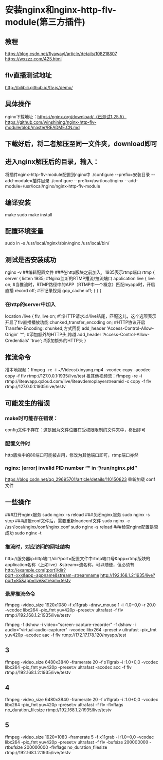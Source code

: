 # 安装nginx和nginx-http-flv-module(第三方插件)
## 教程
https://blog.csdn.net/flyawayl/article/details/108218807
https://wxzzz.com/425.html
## flv直播测试地址
http://bilibili.github.io/flv.js/demo/
## 具体操作
nginx下载地址：https://nginx.org/download/（已测试1.25.5）
https://github.com/winshining/nginx-http-flv-module/blob/master/README.CN.md
## 下载好后，将二者解压至同一文件夹，download即可
## 进入nginx解压后的目录，输入：
将插件nginx-http-flv-module配置到nginx中
./configure --prefix=安装目录 --add-module=插件目录
./configure --prefix=/usr/local/nginx  --add-module=/usr/local/nginx/nginx-http-flv-module
## 编译安装
make
sudo make install
## 配置环境变量
sudo ln -s /usr/local/nginx/sbin/nginx /usr/local/bin/
## 测试是否安装成功
nginx -v
##编辑配置文件
###在http版块之前加入，1935表示rtmp端口
rtmp {
    server {
        listen 1935; #Nginx监听的RTMP推流/拉流端口
        application live {
            live on; #当推流时，RTMP路径中的APP（RTMP中一个概念）匹配myapp时，开启直播
            record off; #不记录视频
            gop_cache off;
        }
    }
}
### 在http的server中加入
location /live {
    flv_live on; #当HTTP请求以/live结尾，匹配这儿，这个选项表示开启了flv直播播放功能
    chunked_transfer_encoding  on; #HTTP协议开启Transfer-Encoding: chunked;方式回复
    add_header 'Access-Control-Allow-Origin' '*'; #添加额外的HTTP头,跨越
    add_header 'Access-Control-Allow-Credentials' 'true'; #添加额外的HTTP头
}
## 推流命令
推本地视频：ffmpeg -re -i ~/Videos/xinyang.mp4 -vcodec copy -acodec copy -f flv rtmp://127.0.0.1:1935/live/test
推其他视频流：ffmpeg -re -i rtmp://liteavapp.qcloud.com/live/liteavdemoplayerstreamid -c copy -f flv rtmp://127.0.0.1:1935/live/testv
## 可能发生的错误
### make时可能存在错误：
config文件不存在：这是因为文件位置在受权限限制的文件夹中，移出即可
### 配置文件时
http版块中的80端口可能被占用，修改为其他端口即可，rtmp端口亦然
### nginx: [error] invalid PID number “” in “/run/nginx.pid” 
https://blog.csdn.net/qq_29695701/article/details/110150823
重新加载 conf文件
## 一些操作
###打开nginx服务
sudo nginx -s reload
###关闭nginx服务
sudo nginx -s stop
###编辑conf文件后，需要重新loadconf文件
sudo nginx -c /usr/local/nginx/conf/nginx.conf
sudo nginx -s reload
###检查nginx配置是否成功
sudo nginx -t

### 推流时，对应访问的网址结构
http://服务器ip:http端口/dir?port=配置文件中rtmp端口号&app=rtmp版块的application名称（上如live）&stream=流名称，可以随便，但必须有
http://example.com[:port]/dir?port=xxx&app=appname&stream=streamname
http://192.168.1.2:1935/live?port=85&app=live&stream=testv
### 录屏推流命令
ffmpeg -video_size 1920x1080 -f x11grab -draw_mouse 1 -i :1.0+0,0 -r 20.0 -vcodec libx264 -pix_fmt yuv420p -preset:v ultrafast -f flv rtmp://192.168.1.2:1935/live/testv

ffmpeg -f dshow -i video="screen-capture-recorder" -f dshow -i audio="virtual-audio-capturer" -vcodec libx264 -preset:v ultrafast -pix_fmt yuv420p -acodec aac -f flv rtmp://172.17.178.120/myapp/test

## 3
ffmpeg -video_size 6480x3840 -framerate 20 -f x11grab -i :1.0+0,0 -vcodec libx264 -pix_fmt yuv420p -preset:v ultrafast -acodec acc -f flv rtmp://192.168.1.2:1935/live/testv
## 4
ffmpeg -video_size 6480x3840 -framerate 20 -f x11grab -i :1.0+0,0 -vcodec libx264 -pix_fmt yuv420p -preset:v ultrafast -f flv -flvflags no_duration_filesize rtmp://192.168.1.2:1935/live/testv
## 5
ffmpeg -video_size 1920*1080 -framerate 5 -f x11grab -i :1.0+0,0 -vcodec libx264 -pix_fmt yuv420p -preset:v ultrafast -f flv -bufsize 200000000 -rtbufsize 200000000 -flvflags no_duration_filesize rtmp://192.168.1.2:1935/live/testv

